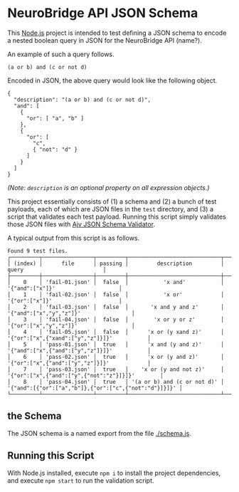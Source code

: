 # NeuroBridge API JSON Schema

This [Node.js](https://nodejs.org/en/) project is intended to test defining a JSON schema to encode a nested boolean query in JSON for the NeuroBridge API (name?).

An example of such a query follows.

```
(a or b) and (c or not d)
```

Encoded in JSON, the above query would look like the following object.

```
{
  "description": "(a or b) and (c or not d)",
  "and": [
    {
      "or": [ "a", "b" ]
    },
    {
      "or": [
        "c",
        { "not": "d" }
      ]
    }
  ]
}
```

_(Note: `description` is an optional property on all expression objects.)_

This project essentially consists of (1) a schema and (2) a bunch of test payloads, each of which are JSON files in the `test` directory, and (3) a script that validates each test payload. Running this script simply validates those JSON files with [Ajv JSON Schema Validator](https://www.npmjs.com/package/ajv).

A typical output from this script is as follows.

```
Found 9 test files.
┌─────────┬────────────────┬─────────┬─────────────────────────────┬───────────────────────────────────────────────────────┐
│ (index) │      file      │ passing │         description         │                         query                         │
├─────────┼────────────────┼─────────┼─────────────────────────────┼───────────────────────────────────────────────────────┤
│    0    │ 'fail-01.json' │  false  │           'x and'           │                    '{"and":["x"]}'                    │
│    1    │ 'fail-02.json' │  false  │           'x or'            │                    '{"or":["x"]}'                     │
│    2    │ 'fail-03.json' │  false  │       'x and y and z'       │                '{"and":["x","y","z"]}'                │
│    3    │ 'fail-04.json' │  false  │        'x or y or z'        │                '{"or":["x","y","z"]}'                 │
│    4    │ 'fail-05.json' │  false  │      'x or (y xand z)'      │           '{"or":["x",{"xand":["y","z"]}]}'           │
│    5    │ 'pass-01.json' │  true   │      'x and (y and z)'      │           '{"and":["x",{"and":["y","z"]}]}'           │
│    6    │ 'pass-02.json' │  true   │      'x or (y and z)'       │           '{"or":["x",{"and":["y","z"]}]}'            │
│    7    │ 'pass-03.json' │  true   │    'x or (y and not z)'     │       '{"or":["x",{"and":["y",{"not":"z"}]}]}'        │
│    8    │ 'pass-04.json' │  true   │ '(a or b) and (c or not d)' │ '{"and":[{"or":["a","b"]},{"or":["c",{"not":"d"}]}]}' │
└─────────┴────────────────┴─────────┴─────────────────────────────┴───────────────────────────────────────────────────────┘
```

## the Schema

The JSON schema is a named export from the file [./schema.js](./schema.js).

## Running this Script

With Node.js installed, execute `npm i` to install the project dependencies, and execute `npm start` to run the validation script.
